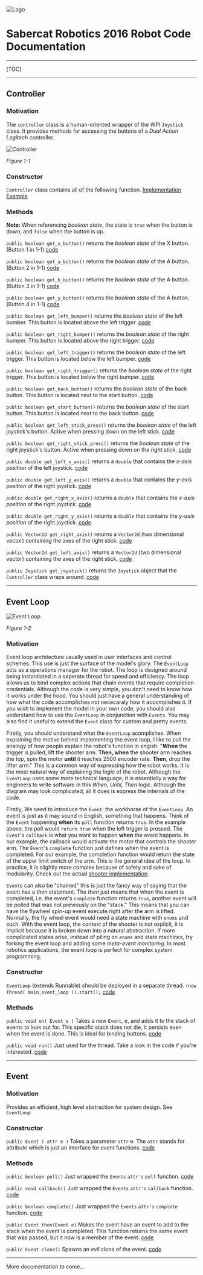 ![Logo](./img/saguaro.png)

# Sabercat Robotics 2016 Robot Code Documentation

------------



[TOC]

------------------

## Controller

### Motivation

The `controller` class is a human-oriented wrapper of the WPI `Joystick` class. It provides methods for accessing the buttons of a *Dual Action Logitech* controller.

 ![Controller](./img/controller.png)

*Figure 1-1*

### Constructor

`Controller` class contains all of the following function. [Implementation](https://github.com/Sabercat-Robotics-4146-FRC/Robot_Code-2016/blob/master/src/org/usfirst/frc/team4146/robot/Controller.java#L36) [Example](https://github.com/Sabercat-Robotics-4146-FRC/Robot_Code-2016/blob/master/src/org/usfirst/frc/team4146/robot/Robot.java#L36) 

### Methods

**Note:** When referencing *boolean state*, the state is `true` when the button is down, and `false` when the button is up.

`public boolean get_x_button()` returns the *boolean state* of the X button. (Button 1 in 1-1) [code](https://github.com/Sabercat-Robotics-4146-FRC/Robot_Code-2016/blob/master/src/org/usfirst/frc/team4146/robot/Controller.java#L43)

`public boolean get_a_button()` returns the *boolean state* of the A button. (Button 2 in 1-1) [code](https://github.com/Sabercat-Robotics-4146-FRC/Robot_Code-2016/blob/master/src/org/usfirst/frc/team4146/robot/Controller.java#L50)

`public boolean get_b_button()` returns the *boolean state* of the A button. (Button 3 in 1-1) [code](https://github.com/Sabercat-Robotics-4146-FRC/Robot_Code-2016/blob/master/src/org/usfirst/frc/team4146/robot/Controller.java#L57)

`public boolean get_y_button()` returns the *boolean state* of the A button. (Button 4 in 1-1) [code](https://github.com/Sabercat-Robotics-4146-FRC/Robot_Code-2016/blob/master/src/org/usfirst/frc/team4146/robot/Controller.java#L64)

`public boolean get_left_bumper()` returns the *boolean state* of the left bumber. This button is located above the left trigger. [code](https://github.com/Sabercat-Robotics-4146-FRC/Robot_Code-2016/blob/master/src/org/usfirst/frc/team4146/robot/Controller.java#L71)

`public boolean get_right_bumper()` returns the *boolean state* of the right bumper. This button is located above the right trigger. [code](https://github.com/Sabercat-Robotics-4146-FRC/Robot_Code-2016/blob/master/src/org/usfirst/frc/team4146/robot/Controller.java#L78)

`public boolean get_left_trigger()` returns the *boolean state* of the left trigger. This button is located below the left bumper. [code](https://github.com/Sabercat-Robotics-4146-FRC/Robot_Code-2016/blob/master/src/org/usfirst/frc/team4146/robot/Controller.java#L85)

`public boolean get_right_trigger()` returns the *boolean state* of the right trigger. This button is located below the right bumper. [code](https://github.com/Sabercat-Robotics-4146-FRC/Robot_Code-2016/blob/master/src/org/usfirst/frc/team4146/robot/Controller.java#L92) 

`public boolean get_back_button()` returns the *boolean state* of the back button. This button is located next to the start button. [code](https://github.com/Sabercat-Robotics-4146-FRC/Robot_Code-2016/blob/master/src/org/usfirst/frc/team4146/robot/Controller.java#L99)

`public boolean get_start_button()` returns the *boolean state* of the start button. This button is located next to the back button. [code](https://github.com/Sabercat-Robotics-4146-FRC/Robot_Code-2016/blob/master/src/org/usfirst/frc/team4146/robot/Controller.java#L106)

`public boolean get_left_stick_press()` returns the *boolean state* of the left joystick's button. Active when pressing down on the left stick. [code](https://github.com/Sabercat-Robotics-4146-FRC/Robot_Code-2016/blob/master/src/org/usfirst/frc/team4146/robot/Controller.java#L113)

`public boolean get_right_stick_press()` returns the *boolean state* of the right joystick's button. Active when pressing down on the right stick. [code](https://github.com/Sabercat-Robotics-4146-FRC/Robot_Code-2016/blob/master/src/org/usfirst/frc/team4146/robot/Controller.java#L120)

`public double get_left_x_axis()` returns a `double` that contains the *x-axis position* of the left joystick. [code](https://github.com/Sabercat-Robotics-4146-FRC/Robot_Code-2016/blob/master/src/org/usfirst/frc/team4146/robot/Controller.java#L127)

`public double get_left_y_axis()` returns a `double` that contains the *y-axis position* of the right joystick. [code](https://github.com/Sabercat-Robotics-4146-FRC/Robot_Code-2016/blob/master/src/org/usfirst/frc/team4146/robot/Controller.java#L134)

`public double get_right_x_axis()` returns a  `double` that contains the *x-axis position* of the right joystick. [code](https://github.com/Sabercat-Robotics-4146-FRC/Robot_Code-2016/blob/master/src/org/usfirst/frc/team4146/robot/Controller.java#L141)

`public double get_right_y_axis()`  returns a `double` that contains the *y-axis position* of the right joystick. [code](https://github.com/Sabercat-Robotics-4146-FRC/Robot_Code-2016/blob/master/src/org/usfirst/frc/team4146/robot/Controller.java#L148)

`public Vector2d get_right_axis()` returns a `Vector2d` (two dimensional vector) containing the axes of the right stick. [code](https://github.com/Sabercat-Robotics-4146-FRC/Robot_Code-2016/blob/master/src/org/usfirst/frc/team4146/robot/Controller.java#L155)

`public Vector2d get_left_axis()` returns a `Vector2d` (two dimensional vector) containing the axes of the right stick. [code](https://github.com/Sabercat-Robotics-4146-FRC/Robot_Code-2016/blob/master/src/org/usfirst/frc/team4146/robot/Controller.java#L162)

`public Joystick get_joystick()` returns the `Joystick` object that the `Controller` class wraps around. [code](https://github.com/Sabercat-Robotics-4146-FRC/Robot_Code-2016/blob/master/src/org/usfirst/frc/team4146/robot/Controller.java#L170)

----------------------------

## Event Loop

![Event Loop](./img/event.gif)

*Figure 1-2*

###  Motivation

Event loop architecture usually used in user interfaces and control schemes. This use is just the surface of the model's glory. The `EventLoop` acts as a operations manager for the robot. The loop is designed around being instantiated in a seperate thread for speed and efficiency. The loop allows us to bind complex actions that chain events that require completion credentials. Although the code is very simple, you don't need to know how it works under the hood. You should just have a general understanding of how what the code accomplishes not nececaraly how it accomplishes it. If you wish to implement the model in your own code, you should also understand how to use the `EventLoop` in conjunction with `Events`. You may also find it useful to extend the `Event` class for custom and pretty events. 

Firstly, you should understand what the `EventLoop` acomplishes. When explaining the motive behind implementing the event loop, I like to pull the analogy of how people explain the robot's function in engish. "**When** the trigger is pulled, lift the shooter arm. **Then, when** the shooter arm reaches the top, spin the motor **until** it reaches 2500 encoder rate. **Then**, drop the lifter arm." This is a common way of expressing how the robot works. It is the most natural way of explaining the *logic* of the robot. Although the `EventLoop` uses some more technical language, it is essentially a way for engineers to write software in this *When, Until, Then* logic. Although the diagram may look complicated, all it does is express the internals of the code.

Firstly, We need to introduce the `Event`: the workhorse of the `EventLoop`. An event is just as it may sound in English, something that happens. Think of the `Event` happening **when** its `poll` function returns `true`. In the example above, the poll would `return true` when the left trigger is pressed. The `Event`'s `callback` is what you want to happen **when** the event happens. In our example, the callback would activate the motor that controls the shooter arm. The `Event`'s `complete` function just defines when the event is completed. For our example, the completion function would return the state of the upper limit switch of the arm. This is the general idea of the loop. In practice, it is slightly more complex because of safety and sake of modularity. Check out the actual [shooter implementation](https://github.com/Sabercat-Robotics-4146-FRC/Robot_Code-2016/blob/master/src/org/usfirst/frc/team4146/robot/Shooter.java#L50).

`Event`s can also be "chained" this is just the fancy way of saying that the event has a *then* statement. The *then* just means that when the event is completed, i.e. the event's `complete` function returns `true`, another event will be polled that was not previously on the "stack." This means that you can have the flywheel spin-up event execute right after the arm is lifted. Normally, the fly wheel event would need a state machine with `enums` and such. With the event loop, the context of the shooter is not explicit, it is implicit because it is broken down into a natural abstraction. If more complicated states arise, instead of piling on `enums` and state machines, try forking the event loop and adding some *meta-event monitoring*. In most robotics applications, the event loop is perfect for complex system programming. 

### Constructor

 `EventLoop` (extends Runnable) should be deployed in a separate thread. `(new Thread( main_event_loop )).start();` [code](https://github.com/Sabercat-Robotics-4146-FRC/Robot_Code-2016/blob/master/src/org/usfirst/frc/team4146/robot/EventLoop.java#L19)

### Methods

`public void on( Event e )` Takes a new `Event`, e, and adds it to the stack of events to look out for. This specific stack does not die, it persists even when the event is done. This is ideal for binding buttons. [code](https://github.com/Sabercat-Robotics-4146-FRC/Robot_Code-2016/blob/master/src/org/usfirst/frc/team4146/robot/EventLoop.java#L28)

`public void run()` Just used for the thread. Take a look in the code if you're interested. [code](https://github.com/Sabercat-Robotics-4146-FRC/Robot_Code-2016/blob/master/src/org/usfirst/frc/team4146/robot/EventLoop.java#L28)

----------

## Event

### Motivation

Provides an efficient, high level abstraction for system design. See `EventLoop`

### Constructor

`public Event ( attr e )` Takes a parameter `attr` e. The `attr` stands for attribute which is just an interface for event functions. [code](https://github.com/Sabercat-Robotics-4146-FRC/Robot_Code-2016/blob/master/src/org/usfirst/frc/team4146/robot/Event.java#L13)

### Methods

`public boolean poll()` Just wrapped the `Events` `attr's` `poll` function. [code](https://github.com/Sabercat-Robotics-4146-FRC/Robot_Code-2016/blob/master/src/org/usfirst/frc/team4146/robot/Event.java#L18)

`public void callback()` Just wrapped the `Events` `attr's` `callback` function. [code](https://github.com/Sabercat-Robotics-4146-FRC/Robot_Code-2016/blob/master/src/org/usfirst/frc/team4146/robot/Event.java#L19)

`public boolean complete()` Just wrapped the `Events` `attr's` `complete` function. [code](https://github.com/Sabercat-Robotics-4146-FRC/Robot_Code-2016/blob/master/src/org/usfirst/frc/team4146/robot/Event.java#L20)

`public Event then(Event e)` Makes the event have an event to add to the stack when the event is completed. This function  returns the same event that was passed, but it now is a member of the event. [code](https://github.com/Sabercat-Robotics-4146-FRC/Robot_Code-2016/blob/master/src/org/usfirst/frc/team4146/robot/Event.java#L26)

`public Event clone()` Spawns an *evil* clone of the event. [code](https://github.com/Sabercat-Robotics-4146-FRC/Robot_Code-2016/blob/master/src/org/usfirst/frc/team4146/robot/Event.java#L32)

---------------------------

More documentation to come...
